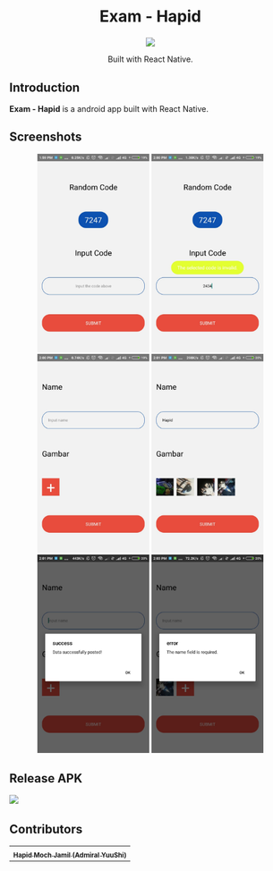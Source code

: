 <h1 align="center">Exam - Hapid</h1>
  <p align="center">
    <image align="center" width="200" src='https://cdn4.iconfinder.com/data/icons/logos-3/600/React.js_logo-512.png' />
  </p>
<p align="center">
  Built with React Native.
</p>

## Introduction
<b>Exam - Hapid</b> is a android app built with React Native.

## Screenshots
<div align="center">
    <img width="200" src="./screenshot/screen1.jpeg"> 
    <img width="200" src="./screenshot/screen1_alert.jpeg"> 
    <img width="200" src="./screenshot/screen2_not_filled.jpeg"> 
    <img width="200" src="./screenshot/screen2_filled.jpeg"> 
    <img width="200" src="./screenshot/screen2_success.jpeg"> 
    <img width="200" src="./screenshot/screen2_error.jpeg">
</div>

## Release APK
<a href="https://drive.google.com/file/d/13GVpNEfYSeg_N6kdpXwBcQ-KVn41nGw6/view?usp=sharing">
  <img src="https://img.shields.io/badge/Download%20on%20the-Google%20Drive-blue.svg?style=popout&logo=google-drive"/>
</a>

## Contributors
<center>
  <table>
    <tr>
      <td align="center">
        <a href="https://github.com/AdmiralYuuShi">
          <sub><b>Hapid Moch Jamil (Admiral YuuShi)</b></sub>
        </a>
      </td>
    </tr>
  </table>
</center>

